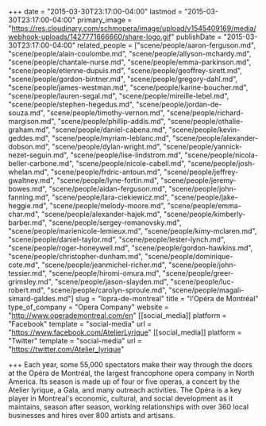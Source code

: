+++
date = "2015-03-30T23:17:00-04:00"
lastmod = "2015-03-30T23:17:00-04:00"
primary_image = "https://res.cloudinary.com/schmopera/image/upload/v1545409169/media/webhook-uploads/1427771666660/share-logo.gif"
publishDate = "2015-03-30T23:17:00-04:00"
related_people = ["scene/people/aaron-ferguson.md", "scene/people/alain-coulombe.md", "scene/people/allyson-mchardy.md", "scene/people/chantale-nurse.md", "scene/people/emma-parkinson.md", "scene/people/etienne-dupuis.md", "scene/people/geoffrey-sirett.md", "scene/people/gordon-bintner.md", "scene/people/gregory-dahl.md", "scene/people/james-westman.md", "scene/people/karine-boucher.md", "scene/people/lauren-segal.md", "scene/people/mireille-lebel.md", "scene/people/stephen-hegedus.md", "scene/people/jordan-de-souza.md", "scene/people/timothy-vernon.md", "scene/people/richard-margison.md", "scene/people/phillip-addis.md", "scene/people/othalie-graham.md", "scene/people/daniel-cabena.md", "scene/people/kevin-geddes.md", "scene/people/myriam-leblanc.md", "scene/people/alexander-dobson.md", "scene/people/dylan-wright.md", "scene/people/yannick-nezet-seguin.md", "scene/people/lise-lindstrom.md", "scene/people/nicola-beller-carbone.md", "scene/people/nicole-cabell.md", "scene/people/josh-whelan.md", "scene/people/frdric-antoun.md", "scene/people/jeffrey-gwaltney.md", "scene/people/lyne-fortin.md", "scene/people/jeremy-bowes.md", "scene/people/aidan-ferguson.md", "scene/people/john-fanning.md", "scene/people/lara-ciekiewicz.md", "scene/people/jake-heggie.md", "scene/people/melody-moore.md", "scene/people/emma-char.md", "scene/people/alexander-hajek.md", "scene/people/kimberly-barber.md", "scene/people/sergey-romanovsky.md", "scene/people/marienicole-lemieux.md", "scene/people/kimy-mclaren.md", "scene/people/daniel-taylor.md", "scene/people/lester-lynch.md", "scene/people/roger-honeywell.md", "scene/people/gordon-hawkins.md", "scene/people/christopher-dunham.md", "scene/people/dominique-cote.md", "scene/people/jeanmichel-richer.md", "scene/people/john-tessier.md", "scene/people/hiromi-omura.md", "scene/people/greer-grimsley.md", "scene/people/jason-slayden.md", "scene/people/luc-robert.md", "scene/people/carolyn-sproule.md", "scene/people/magali-simard-galdes.md"]
slug = "lopra-de-montreal"
title = "l&#039;Opéra de Montréal"
type_of_company = "Opera Company"
website = "http://www.operademontreal.com/en"
[[social_media]]
platform = "Facebook"
template = "social-media"
url = "https://www.facebook.com/AtelierLyrique"
[[social_media]]
platform = "Twitter"
template = "social-media"
url = "https://twitter.com/Atelier_lyrique"

+++
Each year, some 55,000 spectators make their way through the doors at the Opéra de Montréal, the largest francophone opera company in North America. Its season is made up of four or five operas, a concert by the Atelier lyrique, a Gala, and many outreach activities. The Opéra is a key player in Montreal's economic, cultural, and social development as it maintains, season after season, working relationships with over 360 local businesses and hires over 800 artists and artisans. 